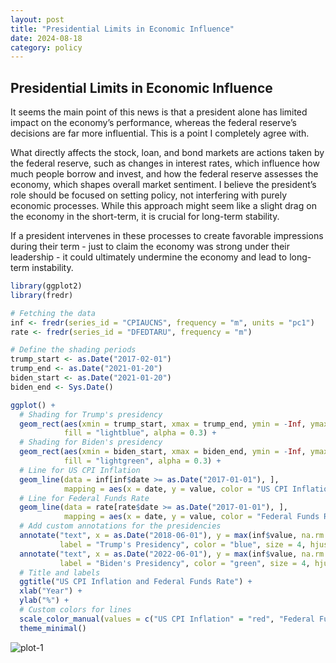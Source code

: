 ```yaml
---
layout: post
title: "Presidential Limits in Economic Influence"
date: 2024-08-18
category: policy
---
```


## Presidential Limits in Economic Influence

It seems the main point of this news is that a president alone has limited impact on the economy’s performance, whereas the federal reserve’s decisions are far more influential. 
This is a point I completely agree with.

What directly affects the stock, loan, and bond markets are actions taken by the federal reserve, such as changes in interest rates, which influence how much people borrow and invest, and how the federal reserve assesses the economy, which shapes overall market sentiment.
I believe the president’s role should be focused on setting policy, not interfering with purely economic processes. While this approach might seem like a slight drag on the economy in the short-term, it is crucial for long-term stability.

If a president intervenes in these processes to create favorable impressions during their term - just to claim the economy was strong under their leadership - it could ultimately undermine the economy and lead to long-term instability.

``` r
library(ggplot2)
library(fredr)

# Fetching the data
inf <- fredr(series_id = "CPIAUCNS", frequency = "m", units = "pc1")
rate <- fredr(series_id = "DFEDTARU", frequency = "m")

# Define the shading periods
trump_start <- as.Date("2017-02-01")
trump_end <- as.Date("2021-01-20")
biden_start <- as.Date("2021-01-20")
biden_end <- Sys.Date()

ggplot() +
  # Shading for Trump's presidency
  geom_rect(aes(xmin = trump_start, xmax = trump_end, ymin = -Inf, ymax = Inf),
            fill = "lightblue", alpha = 0.3) +
  # Shading for Biden's presidency
  geom_rect(aes(xmin = biden_start, xmax = biden_end, ymin = -Inf, ymax = Inf),
            fill = "lightgreen", alpha = 0.3) +
  # Line for US CPI Inflation
  geom_line(data = inf[inf$date >= as.Date("2017-01-01"), ], 
            mapping = aes(x = date, y = value, color = "US CPI Inflation"), linewidth = 1) +
  # Line for Federal Funds Rate
  geom_line(data = rate[rate$date >= as.Date("2017-01-01"), ], 
            mapping = aes(x = date, y = value, color = "Federal Funds Rate"), linewidth = 1) +
  # Add custom annotations for the presidencies
  annotate("text", x = as.Date("2018-06-01"), y = max(inf$value, na.rm = TRUE), 
           label = "Trump's Presidency", color = "blue", size = 4, hjust = 0) +
  annotate("text", x = as.Date("2022-06-01"), y = max(inf$value, na.rm = TRUE), 
           label = "Biden's Presidency", color = "green", size = 4, hjust = 0) +
  # Title and labels
  ggtitle("US CPI Inflation and Federal Funds Rate") +
  xlab("Year") +
  ylab("%") +
  # Custom colors for lines
  scale_color_manual(values = c("US CPI Inflation" = "red", "Federal Funds Rate" = "blue")) +
  theme_minimal()
```
![plot-1](/images/2024-08-18-Presidential-Limits-in-Economic-Influence/plot-1.png)<!-- -->

